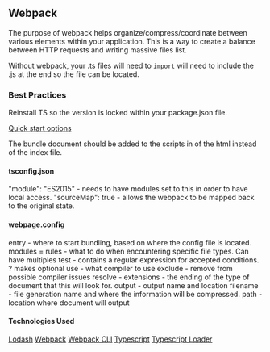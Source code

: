 ## Webpack 
The purpose of webpack helps organize/compress/coordinate between various elements within your application. 
This is a way to create a balance between HTTP requests and writing massive files list. 

Without webpack, your .ts files will need to `import` will need to include the .js at the end so the file can be located. 

### Best Practices 

Reinstall TS so the version is locked within your package.json file. 

[Quick start options](https://webpack.js.org/guides/typescript/#basic-setup)

The bundle document should be added to the scripts in of the html instead of the index file. 

#### tsconfig.json 

"module": "ES2015" - needs to have modules set to this in order to have local access. 
"sourceMap": true - allows the webpack to be mapped back to the original state. 

#### webpage.config 
entry - where to start bundling, based on where the config file is located. 
modules = 
  rules - what to do when encountering specific file types. Can have multiples
    test - contains a regular expression for accepted conditions. ? makes optional
    use - what compiler to use 
    exclude - remove from possible compiler issues
resolve - 
  extensions - the ending of the type of document that this will look for. 
output - output name and location
  filename - file generation name and where the information will be compressed. 
  path - location where document will output 

#### Technologies Used 
[Lodash](https://lodash.com/)
[Webpack](https://webpack.js.org/)
[Webpack CLI](https://www.npmjs.com/package/webpack-cli)
[Typescript](https://www.npmjs.com/package/typescript)
[Typescript Loader](https://www.npmjs.com/package/ts-loader)